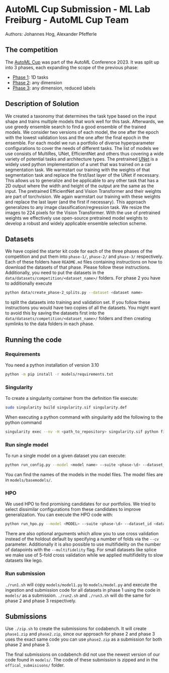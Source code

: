 # AutoML Cup Submission - ML Lab Freiburg - AutoML Cup Team

Authors: Johannes Hog, Alexander Pfefferle

## The competition

The [AutoML Cup](https://2023.automl.cc/competitions/automl-cup/) was part of the AutoML Conference 2023.
It was split up into 3 phases, each expanding the scope of the previous phase:

+ [Phase 1](https://www.codabench.org/competitions/984/): 1D tasks
+ [Phase 2](https://www.codabench.org/competitions/1158/): any dimension
+ [Phase 3](https://www.codabench.org/competitions/1232/): any dimension, reduced labels

## Description of Solution

We created a taxonomy that determines the task type based on the input shape and trains multiple models that work well
for this task. Afterwards, we use greedy ensemble search to find a good ensemble of the trained models. We consider two
versions of each model, the one after the epoch with the lowest validation loss and the one after the final epoch in the
ensemble. For each model we run a portfolio of diverse hyperparameter configurations to cover the needs of different
tasks. The list of models we use consists of MultiRes, UNet, EfficientNet and others thus covering a wide variety of
potential tasks and architecture types. The pretrained [UNet](https://github.com/milesial/Pytorch-UNet) is a widely
used python implementation of a unet that was
trained on a car segmentation task. We warmstart our training with the weights of that segmentation task and replace the
first/last layer of the UNet if necessary. This allows us to generalize and be applicable to any other task that has a
2D output where the width and height of the output are the same as the input. The pretrained EfficientNet and Vision
Transformer and their weights are part of torchvision. We again warmstart our training with these weights and replace
the last layer (and the first if necessary). This approach generalizes to any image classification/regression task. We
resize the images to 224 pixels for the Vision Transformer. With the use of pretrained weights we effectively use
open-source pretrained model weights to develop a robust and widely applicable ensemble selection scheme.

## Datasets

We have copied the starter kit code for each of the three phases of the competition and put them
into `phase-1/`, `phase-2/` and `phase-3/` respectively. Each of these folders have `README.md` files containing
instructions on how to download the datasets of that phase. Please follow these instructions. Additionally, you need
to put the datasets in the `data/datasets/competition/<dataset_name>/` folders. For phase 2 you have to additionally
execute
```sh
python data/create_phase-2_splits.py --dataset <dataset name>
```
to split the datasets into training and validation set.
If you follow these instructions you would have two copies of all the datasets. You might want to avoid this by saving
the datasets first into the `data/datasets/competition/<dataset_name>/` folders and then creating symlinks to the data
folders in each phase.

## Running the code

### Requirements

You need a python installation of version 3.10

```sh
python -m pip install -r models/requirements.txt
```

### Singularity
To create a singularity container from the definition file execute:
```sh
sudo singularity build singularity.sif singularity.def
```
When executing a python command with singularity add the following to the python command
```sh
singularity exec --nv -H <path_to_repository> singularity.sif python file.py
```
### Run single model

To run a single model on a given dataset you can execute:

```sh
python run_config.py --model <model name> --suite <phase-\d> --dataset_id <dataset name> --time_budget <budget>
```

You can find the names of the models in the model files. The model files are in `models/basemodels/`.

### HPO

We used HPO to find promising candidates for our portfolios. We tried to select dissimilar configurations from these
candidates to improve generalization.
You can execute the HPO code with:

```sh
python run_hpo.py --model <MODEL> --suite <phase-\d> --dataset_id <dataset id> --time_budget <total run time> --n_trials <number of trials>
```

There are also optional arguments which allow you to use cross validation instead of the holdout default by specifying a
number of folds via the `--cv` parameter.
Additionally it is also possible to use multifidelity on the number of datapoints with the `--multifidelity` flag.
For small datasets like splice we make use of 5-fold cross validation while we applied multifidelity to slow datasets
like lego.

### Run submission

`./run1.sh` will copy `models/model1.py` to `models/model.py` and execute the ingestion and submission code for all
datasets in phase 1 using the code in `models/` as a submission.
`./run2.sh` and `./run3.sh` will do the same for phase 2 and phase 3 respectively.

## Submissions

Use `./zip.sh` to create the submissions for codabench.
It will create `phase1.zip` and `phase2.zip`, since our approach for phase 2 and phase 3 uses the exact same code you
can
use `phase2.zip` as a submission for both phase 2 and phase 3.

The final submissions on codabench did not use the newest version of our code found in `models/`. The code of these
submission is zipped and in the `offical_submisisons/` folder.